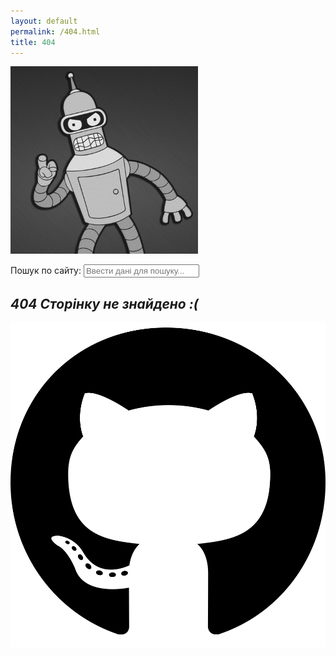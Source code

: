 ```yaml
---
layout: default
permalink: /404.html
title: 404
---
```

![nyurch logo](/img/bender.png?style=404)  

  <!-- Html Elements for Search -->
  <div id="search-container">Пошук по сайту:
  <input type="text" id="search-input" placeholder="Ввести дані для пошуку...">
  <ul id="results-container"></ul>
  </div>

  <!-- Script pointing to search-script.js -->
  <script src="/js/simple-jekyll-search.min.js" type="text/javascript"></script>

  <!-- Configuration -->
  <script>
  SimpleJekyllSearch({
    searchInput: document.getElementById('search-input'),
    resultsContainer: document.getElementById('results-container'),
    json: '/search.json'
  })
  </script>

## ***404 Сторінку не знайдено  :(***

![github logo](/media/github.svg?style=head)  
